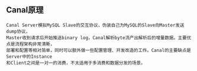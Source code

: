 ## Canal原理
    Canal Server模拟MySQL Slave的交互协议，伪装自己为MySQL的Slave向Master发送dump协议，
    Master收到请求后开始推送binary log，Canal解析byte流产出解析后的增量数据。主要优点是流程架构非常清晰，
    部署和配置等相对简单，同时可以额外做一些配置管理、开发改造的工作。Canal的主要缺点是Server中的Instance
    和Client之间是一对一的消费，不太适用于多消费和数据分发的场景。